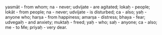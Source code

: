 yasmāt - from whom; na - never; udvijate - are agitated; lokaḥ - people; lokāt - from people; na - never; udvijate - is disturbed; ca - also; yaḥ - anyone who; harṣa - from happiness; amarṣa - distress; bhaya - fear; udvegaiḥ - and anxiety; muktaḥ - freed; yaḥ - who; saḥ - anyone; ca - also; me - to Me; priyaḥ - very dear.